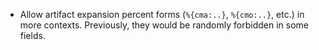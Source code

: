 - Allow artifact expansion percent forms (`%{cma:..}`, `%{cmo:..}`, etc.) in
  more contexts. Previously, they would be randomly forbidden in some fields.
